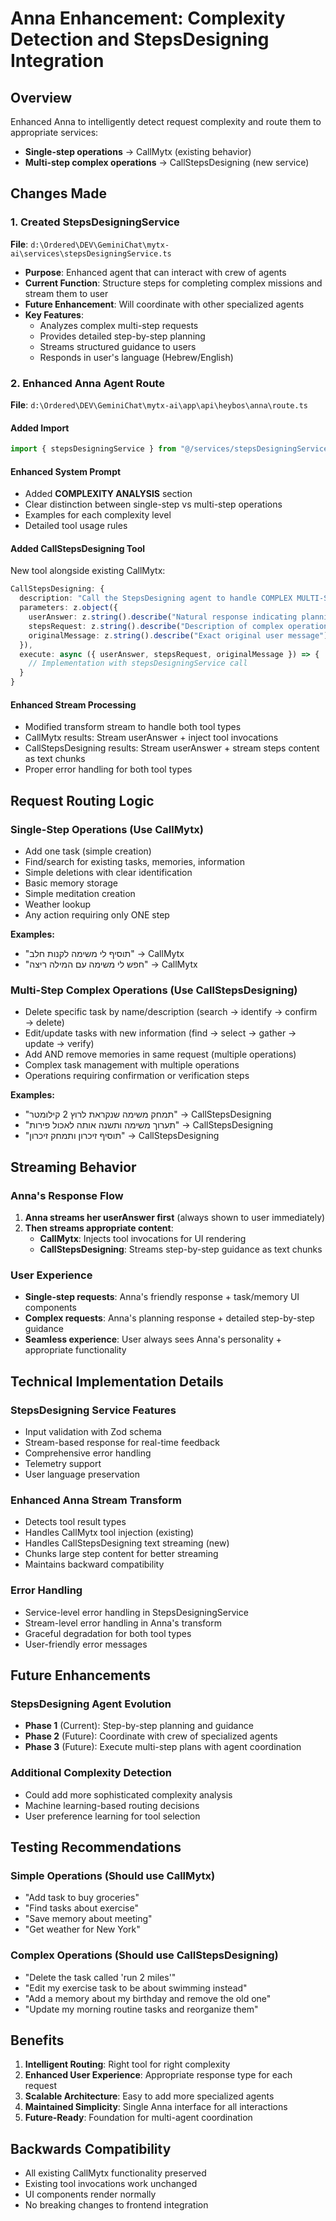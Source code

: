 # Anna Enhancement: Complexity Detection and StepsDesigning Integration

## Overview
Enhanced Anna to intelligently detect request complexity and route them to appropriate services:
- **Single-step operations** → CallMytx (existing behavior)  
- **Multi-step complex operations** → CallStepsDesigning (new service)

## Changes Made

### 1. Created StepsDesigningService
**File**: `d:\Ordered\DEV\GeminiChat\mytx-ai\services\stepsDesigningService.ts`

- **Purpose**: Enhanced agent that can interact with crew of agents
- **Current Function**: Structure steps for completing complex missions and stream them to user
- **Future Enhancement**: Will coordinate with other specialized agents
- **Key Features**:
  - Analyzes complex multi-step requests
  - Provides detailed step-by-step planning
  - Streams structured guidance to users
  - Responds in user's language (Hebrew/English)

### 2. Enhanced Anna Agent Route
**File**: `d:\Ordered\DEV\GeminiChat\mytx-ai\app\api\heybos\anna\route.ts`

#### Added Import
```typescript
import { stepsDesigningService } from "@/services/stepsDesigningService";
```

#### Enhanced System Prompt
- Added **COMPLEXITY ANALYSIS** section
- Clear distinction between single-step vs multi-step operations
- Examples for each complexity level
- Detailed tool usage rules

#### Added CallStepsDesigning Tool
New tool alongside existing CallMytx:
```typescript
CallStepsDesigning: {
  description: "Call the StepsDesigning agent to handle COMPLEX MULTI-STEP operations...",
  parameters: z.object({
    userAnswer: z.string().describe("Natural response indicating planning assistance"),
    stepsRequest: z.string().describe("Description of complex operation needing step-by-step planning"),
    originalMessage: z.string().describe("Exact original user message"),
  }),
  execute: async ({ userAnswer, stepsRequest, originalMessage }) => {
    // Implementation with stepsDesigningService call
  }
}
```

#### Enhanced Stream Processing
- Modified transform stream to handle both tool types
- CallMytx results: Stream userAnswer + inject tool invocations
- CallStepsDesigning results: Stream userAnswer + stream steps content as text chunks
- Proper error handling for both tool types

## Request Routing Logic

### Single-Step Operations (Use CallMytx)
- Add one task (simple creation)
- Find/search for existing tasks, memories, information
- Simple deletions with clear identification
- Basic memory storage
- Simple meditation creation
- Weather lookup
- Any action requiring only ONE step

**Examples:**
- "תוסיף לי משימה לקנות חלב" → CallMytx
- "חפש לי משימה עם המילה ריצה" → CallMytx

### Multi-Step Complex Operations (Use CallStepsDesigning)
- Delete specific task by name/description (search → identify → confirm → delete)
- Edit/update tasks with new information (find → select → gather → update → verify)
- Add AND remove memories in same request (multiple operations)
- Complex task management with multiple operations
- Operations requiring confirmation or verification steps

**Examples:**
- "תמחק משימה שנקראת לרוץ 2 קילומטר" → CallStepsDesigning
- "תערוך משימה ותשנה אותה לאכול פירות" → CallStepsDesigning
- "תוסיף זיכרון ותמחק זיכרון" → CallStepsDesigning

## Streaming Behavior

### Anna's Response Flow
1. **Anna streams her userAnswer first** (always shown to user immediately)
2. **Then streams appropriate content**:
   - **CallMytx**: Injects tool invocations for UI rendering
   - **CallStepsDesigning**: Streams step-by-step guidance as text chunks

### User Experience
- **Single-step requests**: Anna's friendly response + task/memory UI components
- **Complex requests**: Anna's planning response + detailed step-by-step guidance
- **Seamless experience**: User always sees Anna's personality + appropriate functionality

## Technical Implementation Details

### StepsDesigning Service Features
- Input validation with Zod schema
- Stream-based response for real-time feedback
- Comprehensive error handling
- Telemetry support
- User language preservation

### Enhanced Anna Stream Transform
- Detects tool result types
- Handles CallMytx tool injection (existing)
- Handles CallStepsDesigning text streaming (new)
- Chunks large step content for better streaming
- Maintains backward compatibility

### Error Handling
- Service-level error handling in StepsDesigningService
- Stream-level error handling in Anna's transform
- Graceful degradation for both tool types
- User-friendly error messages

## Future Enhancements

### StepsDesigning Agent Evolution
- **Phase 1** (Current): Step-by-step planning and guidance
- **Phase 2** (Future): Coordinate with crew of specialized agents
- **Phase 3** (Future): Execute multi-step plans with agent coordination

### Additional Complexity Detection
- Could add more sophisticated complexity analysis
- Machine learning-based routing decisions
- User preference learning for tool selection

## Testing Recommendations

### Simple Operations (Should use CallMytx)
- "Add task to buy groceries"
- "Find tasks about exercise"
- "Save memory about meeting"
- "Get weather for New York"

### Complex Operations (Should use CallStepsDesigning)
- "Delete the task called 'run 2 miles'"
- "Edit my exercise task to be about swimming instead"
- "Add a memory about my birthday and remove the old one"
- "Update my morning routine tasks and reorganize them"

## Benefits

1. **Intelligent Routing**: Right tool for right complexity
2. **Enhanced User Experience**: Appropriate response type for each request
3. **Scalable Architecture**: Easy to add more specialized agents
4. **Maintained Simplicity**: Single Anna interface for all interactions
5. **Future-Ready**: Foundation for multi-agent coordination

## Backwards Compatibility

- All existing CallMytx functionality preserved
- Existing tool invocations work unchanged
- UI components render normally
- No breaking changes to frontend integration
